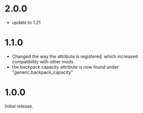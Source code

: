 # 2.0.0

- update to 1.21

# 1.1.0

- Changed the way the attribute is registered, which increased compatibility with other mods
- the backpack capacity attribute is now found under "generic.backpack_capacity"

# 1.0.0

Initial release.

#